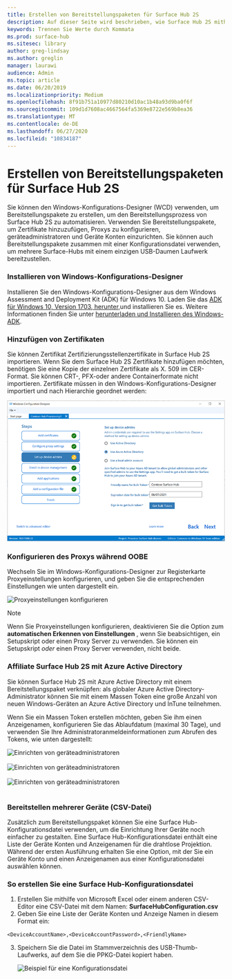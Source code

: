 ```yaml
---
title: Erstellen von Bereitstellungspaketen für Surface Hub 2S
description: Auf dieser Seite wird beschrieben, wie Surface Hub 2S mithilfe von Bereitstellungspaketen und anderen Tools bereitgestellt wird.
keywords: Trennen Sie Werte durch Kommata
ms.prod: surface-hub
ms.sitesec: library
author: greg-lindsay
ms.author: greglin
manager: laurawi
audience: Admin
ms.topic: article
ms.date: 06/20/2019
ms.localizationpriority: Medium
ms.openlocfilehash: 8f91b751a10977d80210d10ac1b48a93d9ba0f6f
ms.sourcegitcommit: 109d1d7608ac4667564fa5369e8722e569b8ea36
ms.translationtype: MT
ms.contentlocale: de-DE
ms.lasthandoff: 06/27/2020
ms.locfileid: "10834187"
---
```

# Erstellen von Bereitstellungspaketen für Surface Hub 2S

Sie können den Windows-Konfigurations-Designer (WCD) verwenden, um Bereitstellungspakete zu erstellen, um den Bereitstellungsprozess von Surface Hub 2S zu automatisieren. Verwenden Sie Bereitstellungspakete, um Zertifikate hinzuzufügen, Proxys zu konfigurieren, geräteadministratoren und Geräte Konten einzurichten. Sie können auch Bereitstellungspakete zusammen mit einer Konfigurationsdatei verwenden, um mehrere Surface-Hubs mit einem einzigen USB-Daumen Laufwerk bereitzustellen.

### Installieren von Windows-Konfigurations-Designer

Installieren Sie den Windows-Konfigurations-Designer aus dem Windows Assessment and Deployment Kit (ADK) für Windows 10. Laden Sie das [ADK für Windows 10, Version 1703, herunter,](https://go.microsoft.com/fwlink/p/?LinkId=845542)und installieren Sie es. Weitere Informationen finden Sie unter [herunterladen und Installieren des Windows-ADK](https://docs.microsoft.com/windows-hardware/get-started/adk-install).

### Hinzufügen von Zertifikaten

Sie können Zertifikat Zertifizierungsstellenzertifikate in Surface Hub 2S importieren.
Wenn Sie dem Surface Hub 2S Zertifikate hinzufügen möchten, benötigen Sie eine Kopie der einzelnen Zertifikate als X. 509 im CER-Format. Sie können CRT-, PFX-oder andere Containerformate nicht importieren. Zertifikate müssen in den Windows-Konfigurations-Designer importiert und nach Hierarchie geordnet werden:

 ![Hinzufügen von Zertifikaten](images/sh2-wcd.png)

### Konfigurieren des Proxys während OOBE

Wechseln Sie im Windows-Konfigurations-Designer zur Registerkarte Proxyeinstellungen konfigurieren, und geben Sie die entsprechenden Einstellungen wie unten dargestellt ein.

 ![Proxyeinstellungen konfigurieren](images/sh2-proxy.png) 

> [!NOTE]
> Wenn Sie Proxyeinstellungen konfigurieren, deaktivieren Sie die Option zum **automatischen Erkennen von Einstellungen** , wenn Sie beabsichtigen, ein Setupskript oder einen Proxy Server zu verwenden. Sie können ein Setupskript *oder* einen Proxy Server verwenden, nicht beide.

### Affiliate Surface Hub 2S mit Azure Active Directory

Sie können Surface Hub 2S mit Azure Active Directory mit einem Bereitstellungspaket verknüpfen: als globaler Azure Active Directory-Administrator können Sie mit einem Massen Token eine große Anzahl von neuen Windows-Geräten an Azure Active Directory und InTune teilnehmen.

Wenn Sie ein Massen Token erstellen möchten, geben Sie ihm einen Anzeigenamen, konfigurieren Sie das Ablaufdatum (maximal 30 Tage), und verwenden Sie Ihre Administratoranmeldeinformationen zum Abrufen des Tokens, wie unten dargestellt:

 ![Einrichten von geräteadministratoren](images/sh2-token.png) <br><br>
 ![Einrichten von geräteadministratoren](images/sh2-token2.png) <br><br>
 ![Einrichten von geräteadministratoren](images/sh2-token3.png) <br><br>

### Bereitstellen mehrerer Geräte (CSV-Datei)

Zusätzlich zum Bereitstellungspaket können Sie eine Surface Hub-Konfigurationsdatei verwenden, um die Einrichtung Ihrer Geräte noch einfacher zu gestalten. Eine Surface Hub-Konfigurationsdatei enthält eine Liste der Geräte Konten und Anzeigenamen für die drahtlose Projektion. Während der ersten Ausführung erhalten Sie eine Option, mit der Sie ein Geräte Konto und einen Anzeigenamen aus einer Konfigurationsdatei auswählen können.

### So erstellen Sie eine Surface Hub-Konfigurationsdatei

1. Erstellen Sie mithilfe von Microsoft Excel oder einem anderen CSV-Editor eine CSV-Datei mit dem Namen: **SurfaceHubConfiguration.csv**
2. Geben Sie eine Liste der Geräte Konten und Anzeige Namen in diesem Format ein:

```
<DeviceAccountName>,<DeviceAccountPassword>,<FriendlyName>
```

3. Speichern Sie die Datei im Stammverzeichnis des USB-Thumb-Laufwerks, auf dem Sie die PPKG-Datei kopiert haben.

    ![Beispiel für eine Konfigurationsdatei](images/sh2-config-file.png)
